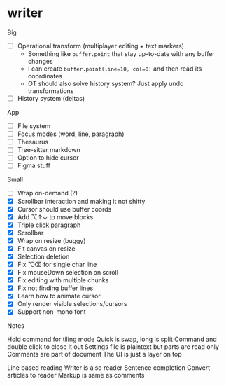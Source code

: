 # writer

Big
- [ ] Operational transform (multiplayer editing + text markers)
  - Something like `buffer.point` that stay up-to-date with any buffer changes
  - I can create `buffer.point(line=10, col=0)` and then read its coordinates
  - OT should also solve history system? Just apply undo transformations
- [ ] History system (deltas)

App
- [ ] File system
- [ ] Focus modes (word, line, paragraph)
- [ ] Thesaurus
- [ ] Tree-sitter markdown
- [ ] Option to hide cursor
- [ ] Figma stuff

Small

- [ ] Wrap on-demand (?)
- [x] Scrollbar interaction and making it not shitty
- [x] Cursor should use buffer coords
- [x] Add ⌥↑↓ to move blocks
- [x] Triple click paragraph
- [x] Scrollbar
- [x] Wrap on resize (buggy)
- [x] Fit canvas on resize
- [x] Selection deletion
- [x] Fix ⌥⌫ for single char line
- [x] Fix mouseDown selection on scroll
- [x] Fix editing with multiple chunks
- [x] Fix not finding buffer lines
- [x] Learn how to animate cursor
- [x] Only render visible selections/cursors
- [x] Support non-mono font

Notes

Hold command for tiling mode
Quick is swap, long is split
Command and double click to close it out
Settings file is plaintext but parts are read only
Comments are part of document
The UI is just a layer on top

Line based reading
Writer is also reader
Sentence completion
Convert articles to reader
Markup is same as comments

